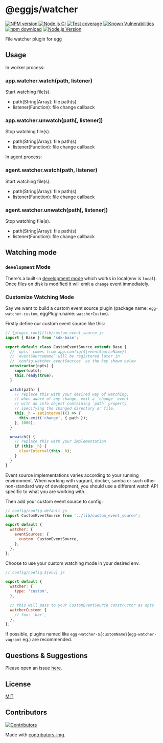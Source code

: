 # @eggjs/watcher

[![NPM version][npm-image]][npm-url]
[![Node.js CI](https://github.com/eggjs/egg-watcher/actions/workflows/nodejs.yml/badge.svg)](https://github.com/eggjs/egg-watcher/actions/workflows/nodejs.yml)
[![Test coverage][codecov-image]][codecov-url]
[![Known Vulnerabilities][snyk-image]][snyk-url]
[![npm download][download-image]][download-url]
[![Node.js Version](https://img.shields.io/node/v/@eggjs/watcher.svg?style=flat)](https://nodejs.org/en/download/)

[npm-image]: https://img.shields.io/npm/v/egg-watcher.svg?style=flat-square
[npm-url]: https://npmjs.org/package/egg-watcher
[codecov-image]: https://codecov.io/github/eggjs/egg-watcher/coverage.svg?branch=master
[codecov-url]: https://codecov.io/github/eggjs/egg-watcher?branch=master
[snyk-image]: https://snyk.io/test/npm/egg-watcher/badge.svg?style=flat-square
[snyk-url]: https://snyk.io/test/npm/egg-watcher
[download-image]: https://img.shields.io/npm/dm/egg-watcher.svg?style=flat-square
[download-url]: https://npmjs.org/package/egg-watcher

File watcher plugin for egg

## Usage

In worker process:

### app.watcher.watch(path, listener)

Start watching file(s).

- path(String|Array): file path(s)
- listener(Function): file change callback

### app.watcher.unwatch(path[, listener])

Stop watching file(s).

- path(String|Array): file path(s)
- listener(Function): file change callback

In agent process:

### agent.watcher.watch(path, listener)

Start watching file(s).

- path(String|Array): file path(s)
- listener(Function): file change callback

### agent.watcher.unwatch(path[, listener])

Stop watching file(s).

- path(String|Array): file path(s)
- listener(Function): file change callback

## Watching mode

### `development` Mode

There's a built-in [development mode](https://github.com/eggjs/egg-watcher/blob/master/src/lib/event-sources/development.ts) which works in local(env is `local`). Once files on disk is modified it will emit a `change` event immediately.

### Customize Watching Mode

Say we want to build a custom event source plugin (package name: `egg-watcher-custom`, eggPlugin.name: `watcherCustom`).

Firstly define our custom event source like this:

```ts
// {plugin_root}/lib/custom_event_source.js
import { Base } from 'sdk-base';

export default class CustomEventSource extends Base {
  // `opts` comes from app.config[${eventSourceName}]
  // `eventSourceName` will be registered later in
  // `config.watcher.eventSources` as the key shown below
  constructor(opts) {
    super(opts);
    this.ready(true);
  }

  watch(path) {
    // replace this with your desired way of watching,
    // when aware of any change, emit a `change` event
    // with an info object containing `path` property
    // specifying the changed directory or file.
    this._h = setInterval(() => {
      this.emit('change', { path });
    }, 1000);
  }

  unwatch() {
    // replace this with your implementation
    if (this._h) {
      clearInterval(this._h);
    }
  }
}
```

Event source implementations varies according to your running environment. When working with vagrant, docker, samba or such other non-standard way of development, you should use a different watch API specific to what you are working with.

Then add your custom event source to config:

```js
// config/config.default.js
import CustomEventSource from '../lib/custom_event_source';

export default {
  watcher: {
    eventSources: {
      custom: CustomEventSource,
    },
  },
};
```

Choose to use your custom watching mode in your desired env.

```js
// config/config.${env}.js

export default {
  watcher: {
    type: 'custom',
  },

  // this will pass to your CustomEventSource constructor as opts
  watcherCustom: {
    // foo: 'bar',
  },
};
```

If possible, plugins named like `egg-watcher-${customName}`(`egg-watcher-vagrant` eg.) are recommended.

## Questions & Suggestions

Please open an issue [here](https://github.com/eggjs/egg/issues).

## License

[MIT](LICENSE)

## Contributors

[![Contributors](https://contrib.rocks/image?repo=eggjs/egg-watcher)](https://github.com/eggjs/egg-watcher/graphs/contributors)

Made with [contributors-img](https://contrib.rocks).

